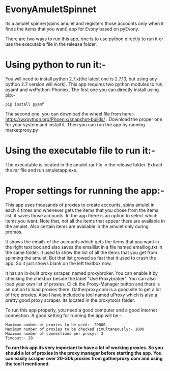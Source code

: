 # EvonyAmuletSpinnet

Its a amulet spinner(spins amulet and registers those accounts only when it finds the items that you want) app for Evony based on pyEvony.

There are two ways to run this app, one is to use python directly to run it or use the executable file in the release folder.

# Using python to run it:-

You will need to install python 2.7.x(the latest one is 2.7.13, but using any python 2.7 version will work). This app requires two python modules to run, pyamf and wxPython-Phoniex. The first one you can directly install using pip:-

`` pip install pyamf ``

The second one, you can download the wheel file from here:- https://wxpython.org/Phoenix/snapshot-builds/ . Download the proper one for your system and install it. Then you can run the app by running marketproxy.py

# Using the executable file to run it:-

The executable is located in the amulet.rar file in the release folder. Extract the rar file and run amuletapp.exe.

# Proper settings for running the app:-

This app uses thousands of proxies to create accounts, spins amulet in each 4 times and whenever gets the items that you chose from the items list, it saves those accounts. In the app there is an option to select which items you want. Note that, not all the items that appear there are available in the amulet. Also certain items are available in the amulet only during promos.

It shows the emails of the accounts which gets the items that you want in the right text box and also saves the emaillist in a file named emaillog.txt in the same folder. It used to show the list of all the items that you get from spinning the amulet. But that list growed so fast that it used to crash the app. So it just shows blank on the left textbox now.

It has an in-built proxy scraper, named proxybroker. You can enable it by checking the chekbox beside the label "Use Proxybroker". You can also load your own list of proxies. Click the Proxy-Manager button and there is an option to load proxies there. Gatherproxy.com is a good site to get a lot of free proxies. Also I have included a tool named uProxy which is also a pretty good proxy scraper. Its located in the proxytools folder.

To run this app properly, you need a good computer and a good internet connection. A good setting for running the app will be:-

```
Maximum number of proxies to be used:- 20000
Maximum number of proxies to be checked simultaneously:- 1000
Maximum number of connections per proxy:- 3
Timeout:- 20
```

**To run this app its very important to have a lot of working proxies. So you should a lot of proxies in the proxy manager before starting the app. You can easily scraper over 20-30k proxies from gatherproxy.com and using the tool I mentioned.**
